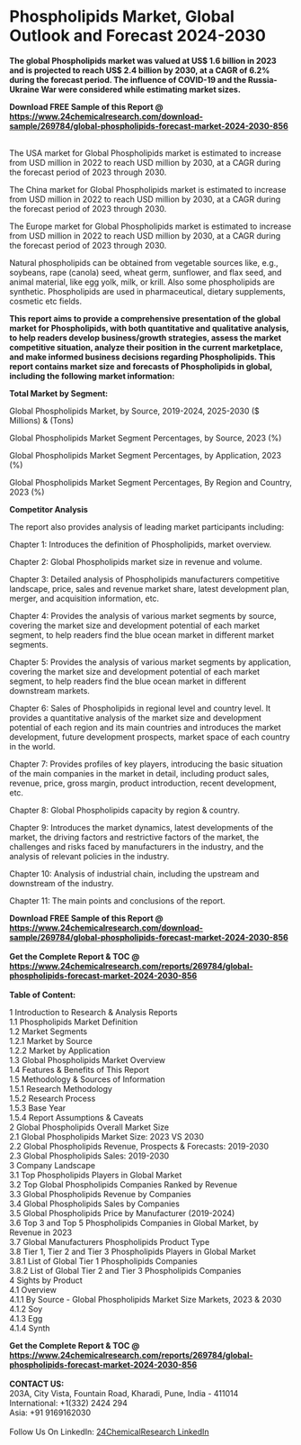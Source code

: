 <h1>Phospholipids Market, Global Outlook and Forecast 2024-2030</h1><p><strong>The global Phospholipids market was valued at US$ 1.6 billion in 2023 and is projected to reach US$ 2.4 billion by 2030, at a CAGR of 6.2% during the forecast period. The influence of COVID-19 and the Russia-Ukraine War were considered while estimating market sizes.</strong></p><p>
</p><p></p><div><b>Download FREE Sample of this Report @ 
            <a href="https://www.24chemicalresearch.com/download-sample/269784/global-phospholipids-forecast-market-2024-2030-856">
            https://www.24chemicalresearch.com/download-sample/269784/global-phospholipids-forecast-market-2024-2030-856</a></b></div><br><p>
</p><p></p><p>
</p><p>The USA market for Global Phospholipids market is estimated to increase from USD million in 2022 to reach USD million by 2030, at a CAGR during the forecast period of 2023 through 2030.</p><p>
</p><p>The China market for Global Phospholipids market is estimated to increase from USD million in 2022 to reach USD million by 2030, at a CAGR during the forecast period of 2023 through 2030.</p><p>
</p><p>The Europe market for Global Phospholipids market is estimated to increase from USD million in 2022 to reach USD million by 2030, at a CAGR during the forecast period of 2023 through 2030.</p><p>
Natural phospholipids can be obtained from vegetable sources like, e.g., soybeans, rape (canola) seed, wheat germ, sunflower, and flax seed, and animal material, like egg yolk, milk, or krill. Also some phospholipids are synthetic. Phospholipids are used in pharmaceutical, dietary supplements, cosmetic etc fields.</p><p>
<strong>This report aims to provide a comprehensive presentation of the global market for Phospholipids, with both quantitative and qualitative analysis, to help readers develop business/growth strategies, assess the market competitive situation, analyze their position in the current marketplace, and make informed business decisions regarding Phospholipids. This report contains market size and forecasts of Phospholipids in global, including the following market information:</strong></p><p>
</p><p>
<strong>Total Market by Segment:</strong></p><p>
Global Phospholipids Market, by Source, 2019-2024, 2025-2030 ($ Millions) &amp; (Tons)</p><p>
Global Phospholipids Market Segment Percentages, by Source, 2023 (%)</p><p>
</p><p>
Global Phospholipids Market Segment Percentages, by Application, 2023 (%)</p><p>
</p><p>
Global Phospholipids Market Segment Percentages, By Region and Country, 2023 (%)</p><p>
</p><p>
</p><p></p><p>

<strong>Competitor Analysis</strong></p><p>
The report also provides analysis of leading market participants including:</p><p>
</p><p>
</p><p>
Chapter 1: Introduces the definition of Phospholipids, market overview.</p><p>
Chapter 2: Global Phospholipids market size in revenue and volume.</p><p>
Chapter 3: Detailed analysis of Phospholipids manufacturers competitive landscape, price, sales and revenue market share, latest development plan, merger, and acquisition information, etc.</p><p>
Chapter 4: Provides the analysis of various market segments by source, covering the market size and development potential of each market segment, to help readers find the blue ocean market in different market segments.</p><p>
Chapter 5: Provides the analysis of various market segments by application, covering the market size and development potential of each market segment, to help readers find the blue ocean market in different downstream markets.</p><p>
Chapter 6: Sales of Phospholipids in regional level and country level. It provides a quantitative analysis of the market size and development potential of each region and its main countries and introduces the market development, future development prospects, market space of each country in the world.</p><p>
Chapter 7: Provides profiles of key players, introducing the basic situation of the main companies in the market in detail, including product sales, revenue, price, gross margin, product introduction, recent development, etc.</p><p>
Chapter 8: Global Phospholipids capacity by region &amp; country.</p><p>
Chapter 9: Introduces the market dynamics, latest developments of the market, the driving factors and restrictive factors of the market, the challenges and risks faced by manufacturers in the industry, and the analysis of relevant policies in the industry.</p><p>
Chapter 10: Analysis of industrial chain, including the upstream and downstream of the industry.</p><p>
Chapter 11: The main points and conclusions of the report.</p><div><b>Download FREE Sample of this Report @ 
            <a href="https://www.24chemicalresearch.com/download-sample/269784/global-phospholipids-forecast-market-2024-2030-856">
            https://www.24chemicalresearch.com/download-sample/269784/global-phospholipids-forecast-market-2024-2030-856</a></b></div><br><div><b>Get the Complete Report & TOC @ 
            <a href="https://www.24chemicalresearch.com/reports/269784/global-phospholipids-forecast-market-2024-2030-856">
            https://www.24chemicalresearch.com/reports/269784/global-phospholipids-forecast-market-2024-2030-856</a></b></div><br>
            <b>Table of Content:</b><p>1 Introduction to Research & Analysis Reports<br />
    1.1 Phospholipids Market Definition<br />
    1.2 Market Segments<br />
        1.2.1 Market by Source<br />
        1.2.2 Market by Application<br />
    1.3 Global Phospholipids Market Overview<br />
    1.4 Features & Benefits of This Report<br />
    1.5 Methodology & Sources of Information<br />
        1.5.1 Research Methodology<br />
        1.5.2 Research Process<br />
        1.5.3 Base Year<br />
        1.5.4 Report Assumptions & Caveats<br />
2 Global Phospholipids Overall Market Size<br />
    2.1 Global Phospholipids Market Size: 2023 VS 2030<br />
    2.2 Global Phospholipids Revenue, Prospects & Forecasts: 2019-2030<br />
    2.3 Global Phospholipids Sales: 2019-2030<br />
3 Company Landscape<br />
    3.1 Top Phospholipids Players in Global Market<br />
    3.2 Top Global Phospholipids Companies Ranked by Revenue<br />
    3.3 Global Phospholipids Revenue by Companies<br />
    3.4 Global Phospholipids Sales by Companies<br />
    3.5 Global Phospholipids Price by Manufacturer (2019-2024)<br />
    3.6 Top 3 and Top 5 Phospholipids Companies in Global Market, by Revenue in 2023<br />
    3.7 Global Manufacturers Phospholipids Product Type<br />
    3.8 Tier 1, Tier 2 and Tier 3 Phospholipids Players in Global Market<br />
        3.8.1 List of Global Tier 1 Phospholipids Companies<br />
        3.8.2 List of Global Tier 2 and Tier 3 Phospholipids Companies<br />
4 Sights by Product<br />
    4.1 Overview<br />
        4.1.1 By Source - Global Phospholipids Market Size Markets, 2023 & 2030<br />
        4.1.2 Soy<br />
        4.1.3 Egg<br />
        4.1.4 Synth</p><div><b>Get the Complete Report & TOC @ 
            <a href="https://www.24chemicalresearch.com/reports/269784/global-phospholipids-forecast-market-2024-2030-856">
            https://www.24chemicalresearch.com/reports/269784/global-phospholipids-forecast-market-2024-2030-856</a></b></div><br><b>CONTACT US:</b><br>
            203A, City Vista, Fountain Road, Kharadi, Pune, India - 411014<br>
            International: +1(332) 2424 294<br>
            Asia: +91 9169162030 <br><br>
            Follow Us On LinkedIn: <a href="https://www.linkedin.com/company/24chemicalresearch/">24ChemicalResearch LinkedIn</a>